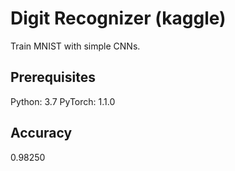 # Digit Recognizer (kaggle)
Train MNIST with simple CNNs.

## Prerequisites
Python: 3.7
PyTorch: 1.1.0

## Accuracy
0.98250